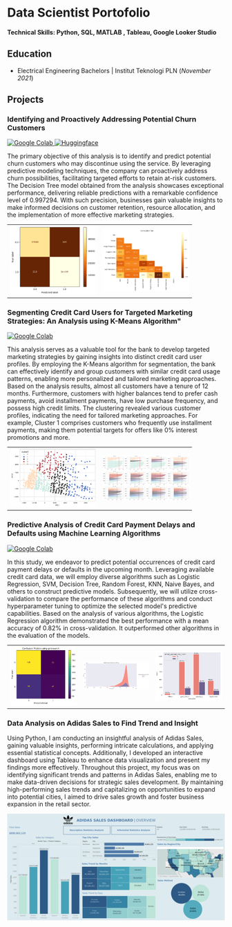 # Data Scientist Portofolio

#### Technical Skills: Python, SQL, MATLAB , Tableau, Google Looker Studio

## Education	        		
- Electrical Engineering Bachelors | Institut Teknologi PLN (_November 2021_)

## Projects
### Identifying and Proactively Addressing Potential Churn Customers

<a href="https://colab.research.google.com/drive/1J0rIb2cC-ODvC-nZJoO7bAAx7wsbEBHl?usp=sharing">
  <img src="https://img.shields.io/badge/Google%20Colab-Open-blueviolet" alt="Google Colab">
</a>

<a href="https://huggingface.co/spaces/recognize96/P1M2">
  <img src="https://img.shields.io/badge/Huggingface-Open-blue" alt="Huggingface">
</a>

The primary objective of this analysis is to identify and predict potential churn customers who may discontinue using the service. By leveraging predictive modeling techniques, the company can proactively address churn possibilities, facilitating targeted efforts to retain at-risk customers. The Decision Tree model obtained from the analysis showcases exceptional performance, delivering reliable predictions with a remarkable confidence level of 0.997294. With such precision, businesses gain valuable insights to make informed decisions on customer retention, resource allocation, and the implementation of more effective marketing strategies.

<table>
  <tr>
    <td><img src="assets/milestone4/pic1.png" alt="Picture 6" width="200"></td>
    <td><img src="assets/milestone4/pic2.png" alt="Picture 7" width="200"></td> 
  </tr>
</table>


### Segmenting Credit Card Users for Targeted Marketing Strategies: An Analysis using K-Means Algorithm"

<a href="https://colab.research.google.com/drive/1YG4iqpcf4BUwNNBq6pygX-xN3IoIvq6Z?usp=sharing">
  <img src="https://img.shields.io/badge/Google%20Colab-Open-blueviolet" alt="Google Colab">
</a>

This analysis serves as a valuable tool for the bank to develop targeted marketing strategies by gaining insights into distinct credit card user profiles. By employing the K-Means algorithm for segmentation, the bank can effectively identify and group customers with similar credit card usage patterns, enabling more personalized and tailored marketing approaches.
Based on the analysis results, almost all customers have a tenure of 12 months. Furthermore, customers with higher balances tend to prefer cash payments, avoid installment payments, have low purchase frequency, and possess high credit limits. The clustering revealed various customer profiles, indicating the need for tailored marketing approaches. For example, Cluster 1 comprises customers who frequently use installment payments, making them potential targets for offers like 0% interest promotions and more.

<table>
  <tr>
    <td><img src="assets/milestone3/pic1.png" alt="Picture 4" width="200"></td>
    <td><img src="assets/milestone3/pic2.png" alt="Picture 5" width="200"></td> 
  </tr>
</table>


### Predictive Analysis of Credit Card Payment Delays and Defaults using Machine Learning Algorithms

<a href="https://colab.research.google.com/drive/1P6s0xvZuo-f3V0A-T7vBsBfigzojxnxO?usp=sharing">
  <img src="https://img.shields.io/badge/Google%20Colab-Open-blueviolet" alt="Google Colab">
</a>

In this study, we endeavor to predict potential occurrences of credit card payment delays or defaults in the upcoming month. Leveraging available credit card data, we will employ diverse algorithms such as Logistic Regression, SVM, Decision Tree, Random Forest, KNN, Naive Bayes, and others to construct predictive models. Subsequently, we will utilize cross-validation to compare the performance of these algorithms and conduct hyperparameter tuning to optimize the selected model's predictive capabilities. Based on the analysis of various algorithms, the Logistic Regression algorithm demonstrated the best performance with a mean accuracy of 0.82% in cross-validation. It outperformed other algorithms in the evaluation of the models.

<table>
  <tr>
    <td><img src="assets/milestone2/pic1.png" alt="Picture 1" width="200"></td>
    <td><img src="assets/milestone2/pic2.png" alt="Picture 2" width="200"></td>
    <td><img src="assets/milestone2/pic3.png" alt="Picture 3" width="200"></td>
  </tr>
</table>

### Data Analysis on Adidas Sales to Find Trend and Insight

Using Python, I am conducting an insightful analysis of Adidas Sales, gaining valuable insights, performing intricate calculations, and applying essential statistical concepts. Additionally, I developed an interactive dashboard using Tableau to enhance data visualization and present my findings more effectively. Throughout this project, my focus was on identifying significant trends and patterns in Adidas Sales, enabling me to make data-driven decisions for strategic sales development. By maintaining high-performing sales trends and capitalizing on opportunities to expand into potential cities, I aimed to drive sales growth and foster business expansion in the retail sector.

![images1](/assets/milestone1/Main.png)



